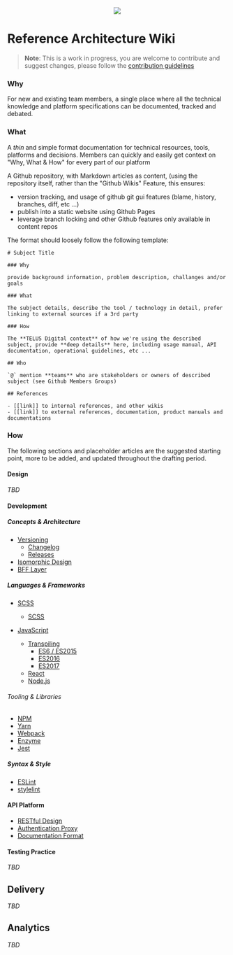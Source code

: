 <center>
<img src="https://cloud.githubusercontent.com/assets/183195/24158420/aae30ce6-0e32-11e7-9203-451b83c7a775.jpg"/>
</center>

# Reference Architecture Wiki

> **Note**: This is a work in progress, you are welcome to contribute and suggest changes, please follow the [contribution guidelines](.github/CONTRIBUTING.md)

### Why

For new and existing team members, a single place where all the technical knowledge and platform specifications can be documented, tracked and debated.

### What

A *thin* and simple format documentation for technical resources, tools, platforms and decisions. Members can quickly and easily get context on "Why, What & How" for every part of our platform

A Github repository, with Markdown articles as content, (using the repository itself, rather than the "Github Wikis" Feature, this ensures:

- version tracking, and usage of github git gui features (blame, history, branches, diff, etc ...)
- publish into a static website using Github Pages
- leverage branch locking and other Github features only available in content repos

The format should loosely follow the following template:

```
# Subject Title 

### Why

provide background information, problem description, challanges and/or goals

### What

The subject details, describe the tool / technology in detail, prefer linking to external sources if a 3rd party

### How

The **TELUS Digital context** of how we're using the described subject, provide **deep details** here, including usage manual, API documentation, operational guidelines, etc ...

## Who

`@` mention **teams** who are stakeholders or owners of described subject (see Github Members Groups)

## References

- [[link]] to internal references, and other wikis 
- [[link]] to external references, documentation, product manuals and documentations

```

### How

The following sections and placeholder articles are the suggested starting point, more to be added, and updated throughout the drafting period.

#### Design 

_TBD_

#### Development

##### Concepts & Architecture

- [Versioning](development/versioning.md)
  - [Changelog](development/github-releases.md)
  - [Releases](development/github-releases.md)
- [Isomorphic Design](development/isomorphic.md)
- [BFF Layer](development/bff.md)

##### Languages & Frameworks

- [SCSS](development/css.md)
  - [SCSS](development/scss.md)

- [JavaScript](development/javascript.md)
  - [Transpiling](development/transpiling.md)
    - [ES6 / ES2015](development/transpiling/es2015.md)
    - [ES2016](development/transpiling/es2016.md)
    - [ES2017](development/transpiling/es2016.md)
  - [React](development/react.md)
  - [Node.js](development/node.md)

###### Tooling & Libraries

- [NPM](development/npm.md)
- [Yarn](development/yarn.md)
- [Webpack](development/webpack.md)
- [Enzyme](development/enzyme.md)
- [Jest](development/jest.md)

##### Syntax & Style

- [ESLint](development/eslint.md)
- [stylelint](development/stylelint.md)

#### API Platform

- [RESTful Design](api/restful.md)
- [Authentication Proxy](api/proxy.md)
- [Documentation Format](api/documentation.md)

#### Testing Practice

_TBD_

## Delivery

_TBD_

## Analytics

_TBD_
